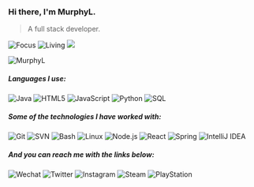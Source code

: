 ### Hi there, I'm MurphyL.

> A full stack developer.

![Focus](https://img.shields.io/badge/Focus-Backend-25a768?style=flat&logo=xrp&logoColor=ffffff)
![Living](https://img.shields.io/badge/Location-Wuhan,%20China-4285f4?style=flat&logo=google-maps&logoColor=ffffff)
![](https://komarev.com/ghpvc/?username=MurphyL)

<!-- 最常使用的编程语言 -->
![MurphyL](https://github-readme-stats.vercel.app/api/top-langs/?username=MurphyL&hide=css,html&layout=compact)

<!-- Github社交数据 -->
<!--
![MurphyL](https://github-readme-stats.vercel.app/api?username=MurphyL&show_icons=true)
-->

##### Languages I use:

![Java](https://img.shields.io/badge/-Java-007396?style=flat&logo=java&logoColor=ffffff)
![HTML5](https://img.shields.io/badge/-HTML5-e34f26?style=flat&logo=html5&logoColor=ffffff)
![JavaScript](https://img.shields.io/badge/-JavaScript-f7df1e?style=flat&logo=javascript&logoColor=ffffff)
![Python](https://img.shields.io/badge/-Python-3776ab?style=flat&logo=python&logoColor=ffffff)
![SQL](https://img.shields.io/badge/-SQL-336791?style=flat&logo=postgresql&logoColor=ffffff)

##### Some of the technologies I have worked with:

![Git](https://img.shields.io/badge/-Git-f05032?style=flat&logo=git&logoColor=ffffff)
![SVN](https://img.shields.io/badge/-SVN-809cc9?style=flat&logo=subversion&logoColor=ffffff)
![Bash](https://img.shields.io/badge/-BASH-4eaa25?style=flat&logo=gnu-bash&logoColor=ffffff)
![Linux](https://img.shields.io/badge/-Linux-fcc624?style=flat&logo=linux&logoColor=000000)
![Node.js](https://img.shields.io/badge/-Node.js-339933?style=flat&logo=git&logoColor=ffffff)
![React](https://img.shields.io/badge/-React-61dafb?style=flat&logo=react&logoColor=222222)
![Spring](https://img.shields.io/badge/-Spring-6db33f?style=flat&logo=spring&logoColor=ffffff)
![IntelliJ IDEA](https://img.shields.io/badge/-IntelliJ%20IDEA-000000?style=flat&logo=intellij-idea&logoColor=ffffff)

##### And you can reach me with the links below:

![Wechat](https://img.shields.io/badge/-MurphyLuo-7bb32e?style=flat&logo=wechat&logoColor=ffffff)
![Twitter](https://img.shields.io/badge/-MurphyLuo-1da1f2?style=flat&logo=twitter&logoColor=ffffff)
![Instagram](https://img.shields.io/badge/-imurphyl-e4405f?style=flat&logo=instagram&logoColor=ffffff)
![Steam](https://img.shields.io/badge/-MurphyLuo-000000?style=flat&logo=steam&logoColor=ffffff)
![PlayStation](https://img.shields.io/badge/-IMurphyL-003791?style=flat&logo=playstation&logoColor=ffffff)

<!--
**MurphyL/MurphyL** is a ✨ _special_ ✨ repository because its `README.md` (this file) appears on your GitHub profile.

Here are some ideas to get you started:

- 🔭 I’m currently working on ...
- 🌱 I’m currently learning ...
- 👯 I’m looking to collaborate on ...
- 🤔 I’m looking for help with ...
- 💬 Ask me about ...
- 📫 How to reach me: ...
- 😄 Pronouns: ...
- ⚡ Fun fact: ...
-->
